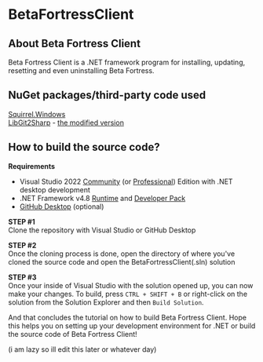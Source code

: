 # BetaFortressClient
## About Beta Fortress Client
Beta Fortress Client is a .NET framework program for installing, updating, resetting and even uninstalling Beta Fortress.

## NuGet packages/third-party code used
[Squirrel.Windows](https://github.com/squirrel/Squirrel.Windows) \
[LibGit2Sharp](https://github.com/libgit2/LibGit2Sharp) - [the modified version](https://github.com/andersklepaker/libgit2sharp) 

## How to build the source code?
**Requirements**
- Visual Studio 2022 [Community](https://visualstudio.microsoft.com/thank-you-downloading-visual-studio/?sku=Community&channel=Release&version=VS2022&source=VSLandingPage&cid=2030&passive=false) (or [Professional](https://visualstudio.microsoft.com/thank-you-downloading-visual-studio/?sku=Professional&channel=Release&version=VS2022&source=VSLandingPage&cid=2030&passive=false)) Edition with .NET desktop development
- .NET Framework v4.8 [Runtime](https://dotnet.microsoft.com/en-us/download/dotnet-framework/thank-you/net48-web-installer) and [Developer Pack](https://dotnet.microsoft.com/en-us/download/dotnet-framework/thank-you/net48-developer-pack-offline-installer)
- [GitHub Desktop](https://desktop.github.com) (optional)

**STEP #1** \
Clone the repository with Visual Studio or GitHub Desktop

**STEP #2** \
Once the cloning process is done, open the directory of where you've cloned the source code and open the BetaFortressClient(.sln) solution

**STEP #3** \
Once your inside of Visual Studio with the solution opened up, you can now make your changes. To build, press `CTRL + SHIFT + B` or right-click on the solution from the Solution Explorer and then `Build Solution`.

And that concludes the tutorial on how to build Beta Fortress Client. Hope this helps you on setting up your development environment for .NET or build the source code of Beta Fortress Client!

(i am lazy so ill edit this later or whatever day)

